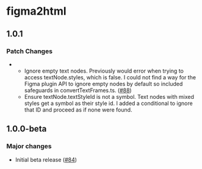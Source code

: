 # figma2html

## 1.0.1

### Patch Changes

- - Ignore empty text nodes. Previously would error when trying to access textNode.styles, which is false. I could not find a way for the Figma plugin API to ignore empty nodes by default so included safeguards in convertTextFrames.ts. ([#88](https://github.com/the-dataface/figma2html/pull/88))
  - Ensure textNode.textStyleId is not a symbol. Text nodes with mixed styles get a symbol as their style id. I added a conditional to ignore that ID and proceed as if none were found.

## 1.0.0-beta

### Major changes

- Initial beta release ([#84](https://github.com/the-dataface/figma2html/pull/84))
